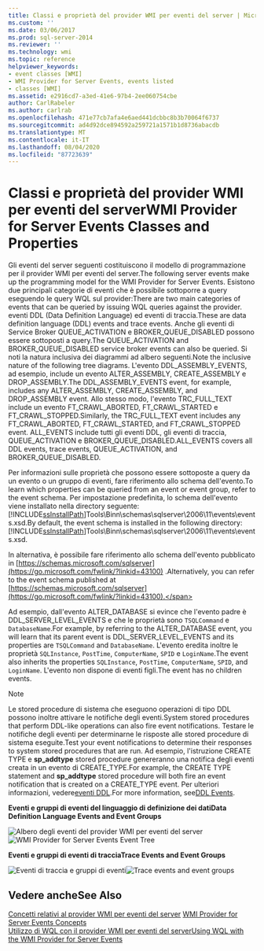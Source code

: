 ```yaml
---
title: Classi e proprietà del provider WMI per eventi del server | Microsoft Docs
ms.custom: ''
ms.date: 03/06/2017
ms.prod: sql-server-2014
ms.reviewer: ''
ms.technology: wmi
ms.topic: reference
helpviewer_keywords:
- event classes [WMI]
- WMI Provider for Server Events, events listed
- classes [WMI]
ms.assetid: e2916cd7-a3ed-41e6-97b4-2ee060754cbe
author: CarlRabeler
ms.author: carlrab
ms.openlocfilehash: 471e77cb7afa4e6aed441dcbbc8b3b70064f6737
ms.sourcegitcommit: ad4d92dce894592a259721a1571b1d8736abacdb
ms.translationtype: MT
ms.contentlocale: it-IT
ms.lasthandoff: 08/04/2020
ms.locfileid: "87723639"
---
```

# <a name="wmi-provider-for-server-events-classes-and-properties"></a><span data-ttu-id="7be01-102">Classi e proprietà del provider WMI per eventi del server</span><span class="sxs-lookup"><span data-stu-id="7be01-102">WMI Provider for Server Events Classes and Properties</span></span>
  <span data-ttu-id="7be01-103">Gli eventi del server seguenti costituiscono il modello di programmazione per il provider WMI per eventi del server.</span><span class="sxs-lookup"><span data-stu-id="7be01-103">The following server events make up the programming model for the WMI Provider for Server Events.</span></span> <span data-ttu-id="7be01-104">Esistono due principali categorie di eventi che è possibile sottoporre a query eseguendo le query WQL sul provider:</span><span class="sxs-lookup"><span data-stu-id="7be01-104">There are two main categories of events that can be queried by issuing WQL queries against the provider.</span></span> <span data-ttu-id="7be01-105">eventi DDL (Data Definition Language) ed eventi di traccia.</span><span class="sxs-lookup"><span data-stu-id="7be01-105">These are data definition language (DDL) events and trace events.</span></span> <span data-ttu-id="7be01-106">Anche gli eventi di Service Broker QUEUE_ACTIVATION e BROKER_QUEUE_DISABLED possono essere sottoposti a query.</span><span class="sxs-lookup"><span data-stu-id="7be01-106">The QUEUE_ACTIVATION and BROKER_QUEUE_DISABLED service broker events can also be queried.</span></span> <span data-ttu-id="7be01-107">Si noti la natura inclusiva dei diagrammi ad albero seguenti.</span><span class="sxs-lookup"><span data-stu-id="7be01-107">Note the inclusive nature of the following tree diagrams.</span></span> <span data-ttu-id="7be01-108">L'evento DDL_ASSEMBLY_EVENTS, ad esempio, include un evento ALTER_ASSEMBLY, CREATE_ASSEMBLY e DROP_ASSEMBLY.</span><span class="sxs-lookup"><span data-stu-id="7be01-108">The DDL_ASSEMBLY_EVENTS event, for example, includes any ALTER_ASSEMBLY, CREATE_ASSEMBLY, and DROP_ASSEMBLY event.</span></span> <span data-ttu-id="7be01-109">Allo stesso modo, l'evento TRC_FULL_TEXT include un evento FT_CRAWL_ABORTED, FT_CRAWL_STARTED e FT_CRAWL_STOPPED.</span><span class="sxs-lookup"><span data-stu-id="7be01-109">Similarly, the TRC_FULL_TEXT event includes any FT_CRAWL_ABORTED, FT_CRAWL_STARTED, and FT_CRAWL_STOPPED event.</span></span> <span data-ttu-id="7be01-110">ALL_EVENTS include tutti gli eventi DDL, gli eventi di traccia, QUEUE_ACTIVATION e BROKER_QUEUE_DISABLED.</span><span class="sxs-lookup"><span data-stu-id="7be01-110">ALL_EVENTS covers all DDL events, trace events, QUEUE_ACTIVATION, and BROKER_QUEUE_DISABLED.</span></span>  
  
 <span data-ttu-id="7be01-111">Per informazioni sulle proprietà che possono essere sottoposte a query da un evento o un gruppo di eventi, fare riferimento allo schema dell'evento.</span><span class="sxs-lookup"><span data-stu-id="7be01-111">To learn which properties can be queried from an event or event group, refer to the event schema.</span></span> <span data-ttu-id="7be01-112">Per impostazione predefinita, lo schema dell'evento viene installato nella directory seguente: [!INCLUDE[ssInstallPath](../../includes/ssinstallpath-md.md)]Tools\Binn\schemas\sqlserver\2006\11\events\events.xsd.</span><span class="sxs-lookup"><span data-stu-id="7be01-112">By default, the event schema is installed in the following directory: [!INCLUDE[ssInstallPath](../../includes/ssinstallpath-md.md)]Tools\Binn\schemas\sqlserver\2006\11\events\events.xsd.</span></span>  
  
 <span data-ttu-id="7be01-113">In alternativa, è possibile fare riferimento allo schema dell'evento pubblicato in [https://schemas.microsoft.com/sqlserver](https://go.microsoft.com/fwlink/?linkid=43100) .</span><span class="sxs-lookup"><span data-stu-id="7be01-113">Alternatively, you can refer to the event schema published at [https://schemas.microsoft.com/sqlserver](https://go.microsoft.com/fwlink/?linkid=43100).</span></span>  
  
 <span data-ttu-id="7be01-114">Ad esempio, dall'evento ALTER_DATABASE si evince che l'evento padre è DDL_SERVER_LEVEL_EVENTS e che le proprietà sono `TSQLCommand` e `DatabaseName`.</span><span class="sxs-lookup"><span data-stu-id="7be01-114">For example, by referring to the ALTER_DATABASE event, you will learn that its parent event is DDL_SERVER_LEVEL_EVENTS and its properties are `TSQLCommand` and `DatabaseName`.</span></span> <span data-ttu-id="7be01-115">L'evento eredita inoltre le proprietà `SQLInstance`, `PostTime`, `ComputerName`, `SPID` e `LoginName`.</span><span class="sxs-lookup"><span data-stu-id="7be01-115">The event also inherits the properties `SQLInstance`, `PostTime`, `ComputerName`, `SPID`, and `LoginName`.</span></span> <span data-ttu-id="7be01-116">L'evento non dispone di eventi figli.</span><span class="sxs-lookup"><span data-stu-id="7be01-116">The event has no children events.</span></span>  
  
> [!NOTE]  
>  <span data-ttu-id="7be01-117">Le stored procedure di sistema che eseguono operazioni di tipo DDL possono inoltre attivare le notifiche degli eventi.</span><span class="sxs-lookup"><span data-stu-id="7be01-117">System stored procedures that perform DDL-like operations can also fire event notifications.</span></span> <span data-ttu-id="7be01-118">Testare le notifiche degli eventi per determinarne le risposte alle stored procedure di sistema eseguite.</span><span class="sxs-lookup"><span data-stu-id="7be01-118">Test your event notifications to determine their responses to system stored procedures that are run.</span></span> <span data-ttu-id="7be01-119">Ad esempio, l'istruzione CREATE TYPE e **sp_addtype** stored procedure genereranno una notifica degli eventi creata in un evento di CREATE_TYPE.</span><span class="sxs-lookup"><span data-stu-id="7be01-119">For example, the CREATE TYPE statement and **sp_addtype** stored procedure will both fire an event notification that is created on a CREATE_TYPE event.</span></span> <span data-ttu-id="7be01-120">Per ulteriori informazioni, vedere[eventi DDL](../../relational-databases/triggers/ddl-events.md).</span><span class="sxs-lookup"><span data-stu-id="7be01-120">For more information, see[DDL Events](../../relational-databases/triggers/ddl-events.md).</span></span>  
  
 <span data-ttu-id="7be01-121">**Eventi e gruppi di eventi del linguaggio di definizione dei dati**</span><span class="sxs-lookup"><span data-stu-id="7be01-121">**Data Definition Language Events and Event Groups**</span></span>  
  
 <span data-ttu-id="7be01-122">![Albero degli eventi del provider WMI per eventi del server](../../../2014/database-engine/dev-guide/media/sql-wmi-ddl-events-ktm.gif "Albero degli eventi del provider WMI per eventi del server")</span><span class="sxs-lookup"><span data-stu-id="7be01-122">![WMI Provider for Server Events Event Tree](../../../2014/database-engine/dev-guide/media/sql-wmi-ddl-events-ktm.gif "WMI Provider for Server Events Event Tree")</span></span>  
  
 <span data-ttu-id="7be01-123">**Eventi e gruppi di eventi di traccia**</span><span class="sxs-lookup"><span data-stu-id="7be01-123">**Trace Events and Event Groups**</span></span>  
  
 <span data-ttu-id="7be01-124">![Eventi di traccia e gruppi di eventi](../../../2014/database-engine/dev-guide/media/sql-wmi-trc-all-events.gif "Eventi di traccia e gruppi di eventi")</span><span class="sxs-lookup"><span data-stu-id="7be01-124">![Trace events and event groups](../../../2014/database-engine/dev-guide/media/sql-wmi-trc-all-events.gif "Trace events and event groups")</span></span>  
  
## <a name="see-also"></a><span data-ttu-id="7be01-125">Vedere anche</span><span class="sxs-lookup"><span data-stu-id="7be01-125">See Also</span></span>  
 <span data-ttu-id="7be01-126">[Concetti relativi al provider WMI per eventi del server](../../relational-databases/wmi-provider-server-events/wmi-provider-for-server-events-concepts.md) </span><span class="sxs-lookup"><span data-stu-id="7be01-126">[WMI Provider for Server Events Concepts](../../relational-databases/wmi-provider-server-events/wmi-provider-for-server-events-concepts.md) </span></span>  
 [<span data-ttu-id="7be01-127">Utilizzo di WQL con il provider WMI per eventi del server</span><span class="sxs-lookup"><span data-stu-id="7be01-127">Using WQL with the WMI Provider for Server Events</span></span>](../../relational-databases/wmi-provider-server-events/using-wql-with-the-wmi-provider-for-server-events.md)  
  
  
